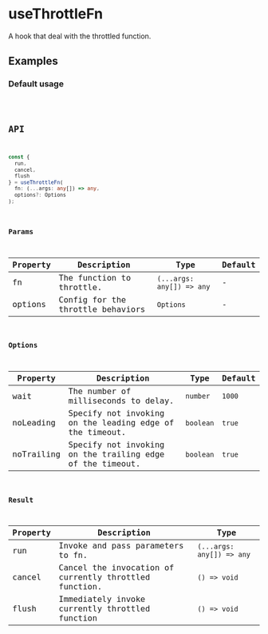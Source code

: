 # useThrottleFn

A hook that deal with the throttled function.

## Examples

### Default usage

<code src="./demo/demo1.tsx" />

## API

```typescript
const {
  run,
  cancel,
  flush
} = useThrottleFn(
  fn: (...args: any[]) => any,
  options?: Options
);
```

### Params

| Property | Description                       | Type                      | Default |
| -------- | --------------------------------- | ------------------------- | ------- |
| fn       | The function to throttle.         | `(...args: any[]) => any` | -       |
| options  | Config for the throttle behaviors | `Options`                 | -       |

### Options

| Property   | Description                                               | Type      | Default |
| ---------- | --------------------------------------------------------- | --------- | ------- |
| wait       | The number of milliseconds to delay.                      | `number`  | `1000`  |
| noLeading  | Specify not invoking on the leading edge of the timeout.  | `boolean` | `true`  |
| noTrailing | Specify not invoking on the trailing edge of the timeout. | `boolean` | `true`  |

### Result

| Property | Description                                            | Type                      |
| -------- | ------------------------------------------------------ | ------------------------- |
| run      | Invoke and pass parameters to fn.                      | `(...args: any[]) => any` |
| cancel   | Cancel the invocation of currently throttled function. | `() => void`              |
| flush    | Immediately invoke currently throttled function        | `() => void`              |
